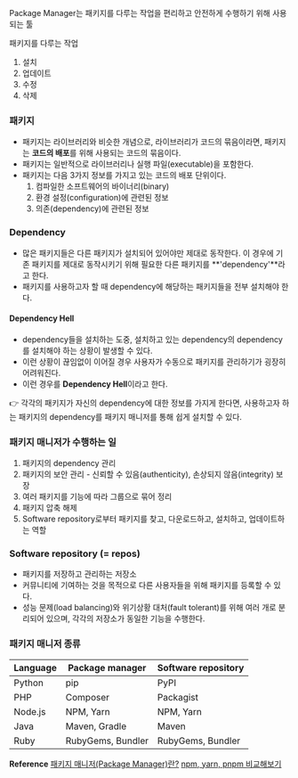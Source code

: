 Package Manager는 패키지를 다루는 작업을 편리하고 안전하게 수행하기 위해 사용되는 툴

패키지를 다루는 작업
1. 설치
2. 업데이트
3. 수정
4. 삭제

### 패키지

- 패키지는 라이브러리와 비슷한 개념으로, 라이브러리가 코드의 묶음이라면, 패키지는 **코드의 배포**를 위해 사용되는 코드의 묶음이다.
- 패키지는 일반적으로 라이브러리나 실행 파일(executable)을 포함한다.
- 패키지는 다음 3가지 정보를 가지고 있는 코드의 배포 단위이다.
    1. 컴파일한 소프트웨어의 바이너리(binary)
    2. 환경 설정(configuration)에 관련된 정보
    3. 의존(dependency)에 관련된 정보

### Dependency

- 많은 패키지들은 다른 패키지가 설치되어 있어야만 제대로 동작한다. 이 경우에 기존 패키지를 제대로 동작시키기 위해 필요한 다른 패키지를 **'dependency'**라고 한다.
- 패키지를 사용하고자 할 때 dependency에 해당하는 패키지들을 전부 설치해야 한다.

#### Dependency Hell

- dependency들을 설치하는 도중, 설치하고 있는 dependency의 dependency를 설치해야 하는 상황이 발생할 수 있다.
- 이런 상황이 끊임없이 이어질 경우 사용자가 수동으로 패키지를 관리하기가 굉장히 어려워진다.
- 이런 경우를 **Dependency Hell**이라고 한다.

👉 각각의 패키지가 자신의 dependency에 대한 정보를 가지게 한다면, 사용하고자 하는 패키지의 dependency를 패키지 매니저를 통해 쉽게 설치할 수 있다.

### 패키지 매니저가 수행하는 일

1. 패키지의 dependency 관리
2. 패키지의 보안 관리 - 신뢰할 수 있음(authenticity), 손상되지 않음(integrity) 보장
3. 여러 패키지를 기능에 따라 그룹으로 묶어 정리
4. 패키지 압축 해제
5. Software repository로부터 패키지를 찾고, 다운로드하고, 설치하고, 업데이트하는 역할

### Software repository (= repos)

- 패키지를 저장하고 관리하는 저장소
- 커뮤니티에 기여하는 것을 목적으로 다른 사용자들을 위해 패키지를 등록할 수 있다.
- 성능 문제(load balancing)와 위기상황 대처(fault tolerant)를 위해 여러 개로 분리되어 있으며, 각각의 저장소가 동일한 기능을 수행한다.

### 패키지 매니저 종류

|Language|Package manager|Software repository|
|---|---|---|
|Python|pip|PyPI|
|PHP|Composer|Packagist|
|Node.js|NPM, Yarn|NPM, Yarn|
|Java|Maven, Gradle|Maven|
|Ruby|RubyGems, Bundler|RubyGems, Bundler|


**Reference**
[패키지 매니저(Package Manager)란?](https://aahc.tistory.com/14)
[npm, yarn, pnpm 비교해보기](https://yceffort.kr/2022/05/npm-vs-yarn-vs-pnpm)